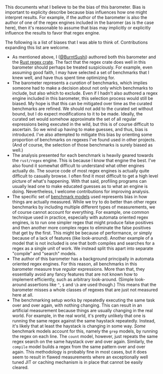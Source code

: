This documents what I believe to be the bias of this barometer. Bias is
important to explicity describe because bias influences how one might interpret
results. For example, if the author of the barometer is also the author of
one of the regex engines included in the baromer (as is the case here), then
it's reasonable to assume that bias may implicitly or explicitly influence the
results to favor that regex engine.

The following is a list of biases that I was able to think of. Contributions
expanding this list are welcome.

* As mentioned above, I ([@BurntSushi]) authored both this barometer and the
[Rust regex crate]. The fact that the regex crate does well in this barometer
should perhaps be treated suspiciously. For example, even assuming good faith,
I may have selected a set of benchmarks that I knew well, and have thus spent
time optimizing for.
* The barometer represents a _curation_ of benchmarks, which implies someone
had to make a decision about not only which benchmarks to include, but also
which to exclude. Even if I hadn't also authored a regex engine included in
this barometer, this selection process would still be biased. My hope is that
this can be mitigated over time as the curated benchmarks are refined. We
should not add to the curated set without bound, but I do expect modifications
to it to be made. Ideally, the curated set would somehow approximate the set
of all regular expressions being executed in the wild, but this is of course
difficult to ascertain. So we wind up having to make guesses, and thus, bias
is introduced. I've also attempted to mitigate this bias by orienting some
proportion of benchmarks on regexes I've found used in other projects. (And of
course, the selection of those benchmarks is surely biased as well.)
* The analysis presented for each benchmark is heavily geared towards the
`rust/regex` engine. This is because I know that engine the best. I've also
found it somewhat difficult to understand what other engines actually do. The
source code of most regex engines is actually quite difficult to casually
browse. I often find it most difficult to get a high level picture of what's
happening. With that said, profiling programs can usually lead one to make
educated guesses as to what an engine is doing. Nevertheless, I welcome
contributions for improving analysis.
* The specific set of [benchmark models](MODELS.md) used represents bias
in how things are actually measured. While we try to do better than other
regex benchmarks by including multiple different types of measurements, we
of course cannot account for everything. For example, one common technique
used in practice, especially with automata oriented regex engines, is to run
one simpler regex that might produce false positives and then another more
complex regex to eliminate the false positives that get by the first. This
might be because of performance, or simply because of a lack of features (like
look-around). Another example of a model that is not included is one that both
compiles and searches for a regex as a single unit of work. We instead split
this apart into separate "compile" and "search" models.
* The author of this barometer has a background principally in automata
oriented regex engines. For this reason, all benchmarks in this barometer
measure true _regular_ expressions. More than that, they essentially avoid
any fancy features that are not known how to implement efficiently, such as
arbitrary look-around. (Simple look-around assertions like `^`, `$` and `\b`
are used though.) This means that the barometer misses a whole classes of
regexes that are just not measured here at all.
* The benchmarking setup works by repeatedly executing the same task over and
over again, with nothing changing. This can result in an artificial measurement
because things are usually changing in the real world. For example, in the
real world, it's pretty unlikely that one is running the same regex against
the same haystack repeatedly. Instead, it's likely that at least the haystack
is changing in some way. _Some_ benchmark models account for this, namely the
`grep` models, by running the regex on each line. The `count` model, however,
just repeats the same regex search on the same haystack over and over again.
Similarly, the `compile` model builds a regex from the same pattern over and
over again. This methodology is probably fine in most cases, but it does seem
to result in flawed measurements where an exceptionally well tuned JIT or
caching mechanism is in place that cannot be easily cleared.

[@BurntSushi]: https://github.com/BurntSushi
[Rust regex crate]: https://github.com/rust-lang/regex
